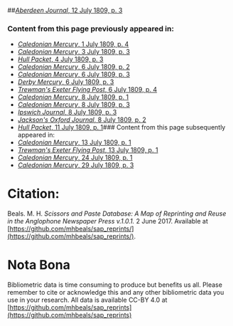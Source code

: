 ##[*Aberdeen Journal*, 12 July 1809, p. 3](https://mhbeals.github.io/sap_html/Aberdeen-Journal/Aberdeen-Journal-12-July-1809-p-3)

### Content from this page previously appeared in:
+ [*Caledonian Mercury*, 1 July 1809, p. 4](https://mhbeals.github.io/sap_html/Caledonian-Mercury/Caledonian-Mercury-1-July-1809-p-4)
+ [*Caledonian Mercury*, 3 July 1809, p. 3](https://mhbeals.github.io/sap_html/Caledonian-Mercury/Caledonian-Mercury-3-July-1809-p-3)
+ [*Hull Packet*, 4 July 1809, p. 3](https://mhbeals.github.io/sap_html/Hull-Packet/Hull-Packet-4-July-1809-p-3)
+ [*Caledonian Mercury*, 6 July 1809, p. 2](https://mhbeals.github.io/sap_html/Caledonian-Mercury/Caledonian-Mercury-6-July-1809-p-2)
+ [*Caledonian Mercury*, 6 July 1809, p. 3](https://mhbeals.github.io/sap_html/Caledonian-Mercury/Caledonian-Mercury-6-July-1809-p-3)
+ [*Derby Mercury*, 6 July 1809, p. 3](https://mhbeals.github.io/sap_html/Derby-Mercury/Derby-Mercury-6-July-1809-p-3)
+ [*Trewman's Exeter Flying Post*, 6 July 1809, p. 4](https://mhbeals.github.io/sap_html/Trewman's-Exeter-Flying-Post/Trewman's-Exeter-Flying-Post-6-July-1809-p-4)
+ [*Caledonian Mercury*, 8 July 1809, p. 1](https://mhbeals.github.io/sap_html/Caledonian-Mercury/Caledonian-Mercury-8-July-1809-p-1)
+ [*Caledonian Mercury*, 8 July 1809, p. 3](https://mhbeals.github.io/sap_html/Caledonian-Mercury/Caledonian-Mercury-8-July-1809-p-3)
+ [*Ipswich Journal*, 8 July 1809, p. 3](https://mhbeals.github.io/sap_html/Ipswich-Journal/Ipswich-Journal-8-July-1809-p-3)
+ [*Jackson's Oxford Journal*, 8 July 1809, p. 2](https://mhbeals.github.io/sap_html/Jackson's-Oxford-Journal/Jackson's-Oxford-Journal-8-July-1809-p-2)
+ [*Hull Packet*, 11 July 1809, p. 1](https://mhbeals.github.io/sap_html/Hull-Packet/Hull-Packet-11-July-1809-p-1)### Content from this page subsequently appeared in:
+ [*Caledonian Mercury*, 13 July 1809, p. 1](https://mhbeals.github.io/sap_html/Caledonian-Mercury/Caledonian-Mercury-13-July-1809-p-1)
+ [*Trewman's Exeter Flying Post*, 13 July 1809, p. 1](https://mhbeals.github.io/sap_html/Trewman's-Exeter-Flying-Post/Trewman's-Exeter-Flying-Post-13-July-1809-p-1)
+ [*Caledonian Mercury*, 24 July 1809, p. 1](https://mhbeals.github.io/sap_html/Caledonian-Mercury/Caledonian-Mercury-24-July-1809-p-1)
+ [*Caledonian Mercury*, 29 July 1809, p. 3](https://mhbeals.github.io/sap_html/Caledonian-Mercury/Caledonian-Mercury-29-July-1809-p-3)
                    
# Citation: 

Beals. M. H. *Scissors and Paste Database: A Map of Reprinting and Reuse in the Anglophone Newspaper Press v.1.0.1.* 2 June 2017. Available at [https://github.com/mhbeals/sap_reprints/](https://github.com/mhbeals/sap_reprints/). 
                    
# Nota Bona

Bibliometric data is time consuming to produce but benefits us all. Please remember to cite or acknowledge this and any other bibliometric data you use in your research. All data is available CC-BY 4.0 at [https://github.com/mhbeals/sap_reprints](https://github.com/mhbeals/sap_reprints)